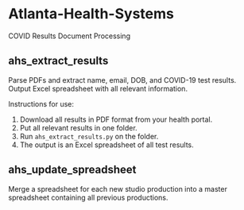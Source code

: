 # Atlanta-Health-Systems
COVID Results Document Processing


## ahs_extract_results
Parse PDFs and extract name, email, DOB, and COVID-19 test results.
Output Excel spreadsheet with all relevant information.

Instructions for use:
1. Download all results in PDF format from your health portal.
2. Put all relevant results in one folder.
3. Run `ahs_extract_results.py` on the folder.
4. The output is an Excel spreadsheet of all test results.

## ahs_update_spreadsheet
Merge a spreadsheet for each new studio production into a master spreadsheet containing all previous productions.
